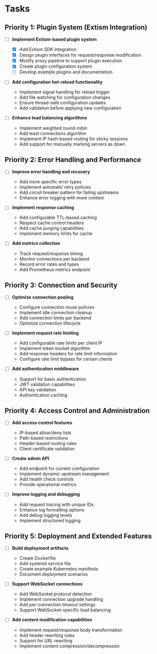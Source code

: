 # Tasks

## Priority 1: Plugin System (Extism Integration)

- [ ] **Implement Extism-based plugin system**
  - [x] Add Extism SDK integration
  - [x] Design plugin interfaces for request/response modification
  - [x] Modify proxy pipeline to support plugin execution
  - [x] Create plugin configuration system
  - [ ] Develop example plugins and documentation

- [ ] **Add configuration hot-reload functionality**
  - Implement signal handling for reload trigger
  - Add file watching for configuration changes
  - Ensure thread-safe configuration updates
  - Add validation before applying new configuration

- [ ] **Enhance load balancing algorithms**
  - Implement weighted round-robin
  - Add least connections algorithm
  - Implement IP hash-based routing for sticky sessions
  - Add support for manually marking servers as down

## Priority 2: Error Handling and Performance

- [ ] **Improve error handling and recovery**
  - Add more specific error types
  - Implement automatic retry policies
  - Add circuit breaker pattern for failing upstreams
  - Enhance error logging with more context

- [ ] **Implement response caching**
  - Add configurable TTL-based caching
  - Respect cache control headers
  - Add cache purging capabilities
  - Implement memory limits for cache

- [ ] **Add metrics collection**
  - Track request/response timing
  - Monitor connections per backend
  - Record error rates and types
  - Add Prometheus metrics endpoint

## Priority 3: Connection and Security

- [ ] **Optimize connection pooling**
  - Configure connection reuse policies
  - Implement idle connection cleanup
  - Add connection limits per backend
  - Optimize connection lifecycle

- [ ] **Implement request rate limiting**
  - Add configurable rate limits per client IP
  - Implement token bucket algorithm
  - Add response headers for rate limit information
  - Configure rate limit bypass for certain clients

- [ ] **Add authentication middleware**
  - Support for basic authentication
  - JWT validation capabilities
  - API key validation
  - Authentication caching

## Priority 4: Access Control and Administration

- [ ] **Add access control features**
  - IP-based allow/deny lists
  - Path-based restrictions
  - Header-based routing rules
  - Client certificate validation

- [ ] **Create admin API**
  - Add endpoint for current configuration
  - Implement dynamic upstream management
  - Add health check controls
  - Provide operational metrics

- [ ] **Improve logging and debugging**
  - Add request tracing with unique IDs
  - Enhance log formatting options
  - Add debug logging levels
  - Implement structured logging

## Priority 5: Deployment and Extended Features

- [ ] **Build deployment artifacts**
  - Create Dockerfile
  - Add systemd service file
  - Create example Kubernetes manifests
  - Document deployment scenarios

- [ ] **Support WebSocket connections**
  - Add WebSocket protocol detection
  - Implement connection upgrade handling
  - Add per-connection timeout settings
  - Support WebSocket-specific load balancing

- [ ] **Add content modification capabilities**
  - Implement request/response body transformation
  - Add header rewriting rules
  - Support for URL rewriting
  - Implement content compression/decompression
